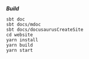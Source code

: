 ***Build***

```
sbt doc
sbt docs/mdoc
sbt docs/docusaurusCreateSite
cd website
yarn install
yarn build
yarn start
```
